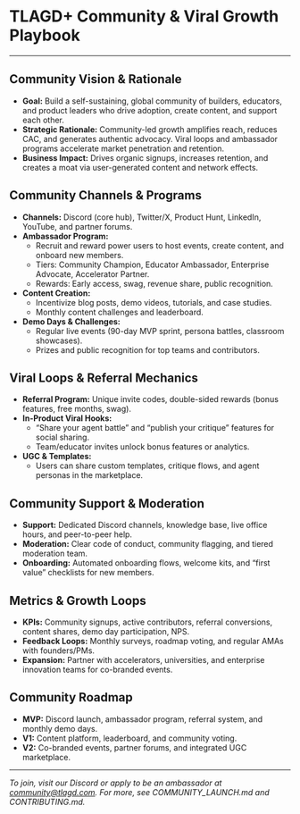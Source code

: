 # TLAGD+ Community & Viral Growth Playbook

---

## Community Vision & Rationale
- **Goal:** Build a self-sustaining, global community of builders, educators, and product leaders who drive adoption, create content, and support each other.
- **Strategic Rationale:** Community-led growth amplifies reach, reduces CAC, and generates authentic advocacy. Viral loops and ambassador programs accelerate market penetration and retention.
- **Business Impact:** Drives organic signups, increases retention, and creates a moat via user-generated content and network effects.

## Community Channels & Programs
- **Channels:** Discord (core hub), Twitter/X, Product Hunt, LinkedIn, YouTube, and partner forums.
- **Ambassador Program:**
  - Recruit and reward power users to host events, create content, and onboard new members.
  - Tiers: Community Champion, Educator Ambassador, Enterprise Advocate, Accelerator Partner.
  - Rewards: Early access, swag, revenue share, public recognition.
- **Content Creation:**
  - Incentivize blog posts, demo videos, tutorials, and case studies.
  - Monthly content challenges and leaderboard.
- **Demo Days & Challenges:**
  - Regular live events (90-day MVP sprint, persona battles, classroom showcases).
  - Prizes and public recognition for top teams and contributors.

## Viral Loops & Referral Mechanics
- **Referral Program:** Unique invite codes, double-sided rewards (bonus features, free months, swag).
- **In-Product Viral Hooks:**
  - “Share your agent battle” and “publish your critique” features for social sharing.
  - Team/educator invites unlock bonus features or analytics.
- **UGC & Templates:**
  - Users can share custom templates, critique flows, and agent personas in the marketplace.

## Community Support & Moderation
- **Support:** Dedicated Discord channels, knowledge base, live office hours, and peer-to-peer help.
- **Moderation:** Clear code of conduct, community flagging, and tiered moderation team.
- **Onboarding:** Automated onboarding flows, welcome kits, and “first value” checklists for new members.

## Metrics & Growth Loops
- **KPIs:** Community signups, active contributors, referral conversions, content shares, demo day participation, NPS.
- **Feedback Loops:** Monthly surveys, roadmap voting, and regular AMAs with founders/PMs.
- **Expansion:** Partner with accelerators, universities, and enterprise innovation teams for co-branded events.

## Community Roadmap
- **MVP:** Discord launch, ambassador program, referral system, and monthly demo days.
- **V1:** Content platform, leaderboard, and community voting.
- **V2:** Co-branded events, partner forums, and integrated UGC marketplace.

---

*To join, visit our Discord or apply to be an ambassador at community@tlagd.com. For more, see COMMUNITY_LAUNCH.md and CONTRIBUTING.md.*

